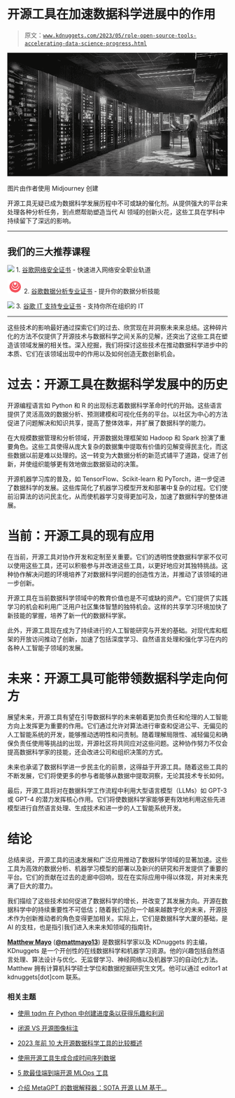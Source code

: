 # 开源工具在加速数据科学进展中的作用

> 原文：[`www.kdnuggets.com/2023/05/role-open-source-tools-accelerating-data-science-progress.html`](https://www.kdnuggets.com/2023/05/role-open-source-tools-accelerating-data-science-progress.html)

![黑白数据中心](img/62cefcb69ace5dd91ed754ccbc31f455.png)

图片由作者使用 Midjourney 创建

开源工具无疑已成为数据科学发展历程中不可或缺的催化剂。从提供强大的平台来处理各种分析任务，到点燃帮助塑造当代 AI 领域的创新火花，这些工具在学科中持续留下了深远的影响。

* * *

## 我们的三大推荐课程

![](img/0244c01ba9267c002ef39d4907e0b8fb.png) 1\. [谷歌网络安全证书](https://www.kdnuggets.com/google-cybersecurity) - 快速进入网络安全职业轨道

![](img/e225c49c3c91745821c8c0368bf04711.png) 2\. [谷歌数据分析专业证书](https://www.kdnuggets.com/google-data-analytics) - 提升你的数据分析技能

![](img/0244c01ba9267c002ef39d4907e0b8fb.png) 3\. [谷歌 IT 支持专业证书](https://www.kdnuggets.com/google-itsupport) - 支持你所在组织的 IT

* * *

这些技术的影响最好通过探索它们的过去、欣赏现在并洞察未来来总结。这种碎片化的方法不仅提供了开源技术与数据科学之间关系的见解，还突出了这些工具在塑造该领域发展的相关性。深入挖掘，我们将探讨这些技术在推动数据科学进步中的本质、它们在该领域出现中的作用以及如何创造无数创新机会。

# 过去：开源工具在数据科学发展中的历史

开源编程语言如 Python 和 R 的出现标志着数据科学革命时代的开始。这些语言提供了灵活高效的数据分析、预测建模和可视化任务的平台。以社区为中心的方法促进了问题解决和知识共享，提高了整体效率，并扩展了数据科学的能力。

在大规模数据管理和分析领域，开源数据处理框架如 Hadoop 和 Spark 扮演了重要角色。这些工具使得从庞大复杂的数据集中提取有价值的见解变得民主化，而这些数据以前是难以处理的。这一转变为大数据分析的新范式铺平了道路，促进了创新，并使组织能够更有效地做出数据驱动的决策。

开源机器学习库的普及，如 TensorFlow、Scikit-learn 和 PyTorch，进一步促进了数据科学的发展。这些库简化了机器学习模型开发和部署中复杂的过程。它们使前沿算法的访问民主化，从而使机器学习变得更加可及，加速了数据科学的整体进展。

# 当前：开源工具的现有应用

在当前，开源工具对协作开发和定制至关重要。它们的透明性使数据科学家不仅可以使用这些工具，还可以积极参与并改进这些工具，以更好地应对其独特挑战。这种协作解决问题的环境培养了对数据科学问题的创造性方法，并推动了该领域的进一步创新。

开源工具在当前数据科学领域中的教育价值也是不可或缺的资产。它们提供了实践学习的机会和利用广泛用户社区集体智慧的独特机会。这样的共享学习环境加快了新技能的掌握，培养了新一代的数据科学家。

此外，开源工具现在成为了持续进行的人工智能研究与开发的基础。对现代库和框架的开放访问推动了创新，加速了包括深度学习、自然语言处理和强化学习在内的各种人工智能子领域的发展。

# 未来：开源工具可能带领数据科学走向何方

展望未来，开源工具有望在引导数据科学的未来朝着更加负责任和伦理的人工智能方向上发挥更为重要的作用。它们通过允许对算法进行审查和促进公平、无偏见的人工智能系统的开发，能够推动透明性和问责制。随着理解局限性、减轻偏见和确保负责任使用等挑战的出现，开源社区将共同应对这些问题。这种协作努力不仅会提高数据科学家的技能，还会改进公司和组织决策的方式。

未来也承诺了数据科学进一步民主化的前景，这得益于开源工具。随着这些工具的不断发展，它们将使更多的参与者能够从数据中提取洞察，无论其技术专长如何。

最后，开源工具将对在数据科学工作流程中利用大型语言模型（LLMs）如 GPT-3 或 GPT-4 的潜力发挥核心作用。它们将使数据科学家能够更有效地利用这些先进模型进行自然语言处理、生成技术和进一步的人工智能系统开发。

# 结论

总结来说，开源工具的迅速发展和广泛应用推动了数据科学领域的显著加速。这些工具为高效的数据分析、机器学习模型的部署以及新兴的研究和开发提供了重要的平台。它们的贡献在过去的走廊中回响，现在在实际应用中得以体现，并对未来充满了巨大的潜力。

我们描绘了这些技术如何促进了数据科学的增长，并改变了其发展方向。开源在数据科学中的持续重要性不可低估；随着我们迈向一个越来越数字化的未来，开源技术作为创新推动者的角色变得更加相关。实际上，它们是数据科学大厦的基础，是 AI 的支柱，也是指引我们进入未来未知领域的指南针。

**[Matthew Mayo](https://www.linkedin.com/in/mattmayo13/)** ([**@mattmayo13**](https://twitter.com/mattmayo13)) 是数据科学家以及 KDnuggets 的主编，KDnuggets 是一个开创性的在线数据科学和机器学习资源。他的兴趣包括自然语言处理、算法设计与优化、无监督学习、神经网络以及机器学习的自动化方法。Matthew 拥有计算机科学硕士学位和数据挖掘研究生文凭。他可以通过 editor1 at kdnuggets[dot]com 联系。

### 相关主题

+   [使用 tqdm 在 Python 中创建进度条以获得乐趣和利润](https://www.kdnuggets.com/2022/09/progress-bars-python-tqdm-fun-profit.html)

+   [闭源 VS 开源图像标注](https://www.kdnuggets.com/closed-source-vs-open-source-image-annotation)

+   [2023 年前 10 大开源数据科学工具的比较概述](https://www.kdnuggets.com/a-comparative-overview-of-the-top-10-open-source-data-science-tools-in-2023)

+   [使用开源工具生成合成时间序列数据](https://www.kdnuggets.com/2022/06/generate-synthetic-timeseries-data-opensource-tools.html)

+   [5 款最佳端到端开源 MLOps 工具](https://www.kdnuggets.com/5-best-end-to-end-open-source-mlops-tools)

+   [介绍 MetaGPT 的数据解释器：SOTA 开源 LLM 基于…](https://www.kdnuggets.com/metagpt-data-interpreter-open-source-llm-based-data-solutions)
